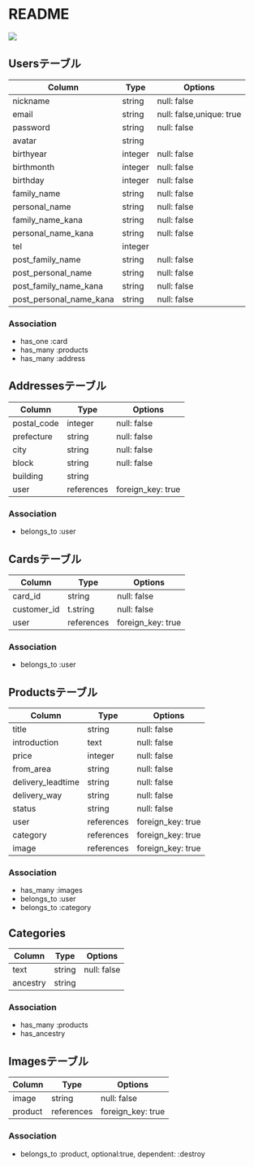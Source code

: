 # README

![](https://i.gyazo.com/0aa1ecf50f71d04842fc16c175284141.png)

## Usersテーブル
|Column|Type|Options|
|------|----|-------|
|nickname|string|null: false|
|email|string|null: false,unique: true|
|password|string|null: false|
|avatar|string||
|birthyear|integer|null: false|
|birthmonth|integer|null: false|
|birthday|integer|null: false|
|family_name|string|null: false|
|personal_name|string|null: false|
|family_name_kana|string|null: false|
|personal_name_kana|string|null: false|
|tel|integer||
|post_family_name|string|null: false|
|post_personal_name|string|null: false|
|post_family_name_kana|string|null: false|
|post_personal_name_kana|string|null: false|

### Association
- has_one  :card
- has_many :products
- has_many :address


## Addressesテーブル
|Column|Type|Options|
|------|----|-------|
|postal_code|integer|null: false|
|prefecture|string|null: false|　　
|city|string|null: false|
|block|string|null: false|
|building|string||
|user|references|foreign_key: true|

### Association
- belongs_to  :user


## Cardsテーブル
|Column|Type|Options|
|------|----|-------|
|card_id|string|null: false|
|customer_id|t.string|null: false|
|user|references|foreign_key: true|

### Association
- belongs_to :user


## Productsテーブル
|Column|Type|Options|
|------|----|-------|
|title|string|null: false|
|introduction|text|null: false|
|price|integer|null: false|
|from_area|string|null: false|
|delivery_leadtime|string|null: false|
|delivery_way|string|null: false|
|status|string|null: false|
|user|references|foreign_key: true|
|category|references|foreign_key: true|
|image|references|foreign_key: true|

### Association
- has_many   :images
- belongs_to :user
- belongs_to :category


## Categories
|Column|Type|Options|
|------|----|-------|
|text|string|null: false|
|ancestry|string|

### Association
- has_many :products
- has_ancestry


## Imagesテーブル
|Column|Type|Options|
|------|----|-------|
|image|string|null: false|
|product|references|foreign_key: true|

### Association
- belongs_to :product, optional:true, dependent: :destroy
